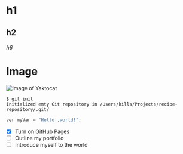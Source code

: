 # h1
## h2
###### h6

# Image
![Image of Yaktocat](https://octodex.github.com/images/yaktocat.png)

```
$ git init
Initialized emty Git repository in /Users/kills/Projects/recipe-repository/.git/
```

```javascript
ver myVar = "Hello ,world!";
```
- [X] Turn on GitHub Pages
- [ ] Outline my portfolio
- [ ] Introduce myself to the world
